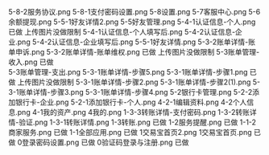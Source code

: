 
5-8-2服务协议.png
5-8-1支付密码设置.png
5-8设置.png
5-7客服中心.png
5-6余额提现.png
5-5-1好友详情2.png
5-5好友管理.png
5-4-1认证信息-个人.png    已做  上传图片没做限制
5-4-1认证信息-个人填写后.png
5-4-2认证信息-企业.png
5-4-2认证信息-企业填写后.png
5-5-1好友详情.png
5-3-2账单详情-账单申诉.png
5-3-2账单详情-账单维权.png  已做   上传图片没做限制
5-3账单管理-收入.png       已做  
5-3账单管理-支出.png
5-3-1账单详情-步骤5.png
5-3-1账单详情-步骤1.png    已做  上传图片没做限制
5-3-1账单详情-步骤2.png
5-3-1账单详情-步骤2(1).png
5-3-1账单详情-步骤3.png
5-3-1账单详情-步骤4.png
5-2银行卡管理.png
5-2-2添加银行卡-企业.png
5-2-1添加银行卡-个人.png
4-2-1编辑资料.png
4-2个人信息.png
4-1我的资产.png
4我的.png
1-3-3转账详情-支付密码.png
1-3-2转账详情-验证.png
1-3-1转账详情.png
1-3转账.png                 已做
1-2服务提醒.png             已做
1-1-2商家服务.png           已做
1-1全部应用.png             已做
1交易宝首页2.png
1交易宝首页.png              已做
0登录密码设置.png            已做
0验证码登录与注册.png         已做
